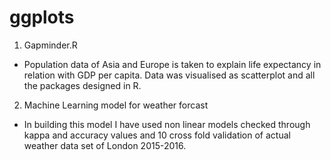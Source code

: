 # ggplots

1. Gapminder.R 
- Population data of Asia and Europe is taken to explain life expectancy in relation with GDP per capita. Data was visualised as scatterplot and all the packages designed in R. 

2. Machine Learning model for weather forcast 
- In building this model I have used non linear models checked through kappa and accuracy values and 10 cross fold validation of actual weather data set of London 2015-2016.

